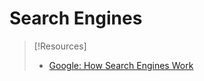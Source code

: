 
# Search Engines

> [!Resources]
> - [Google: How Search Engines Work](https://developers.google.com/search/docs/fundamentals/how-search-works?hl=en&visit_id=638260579591177855-1863182502&rd=1)

